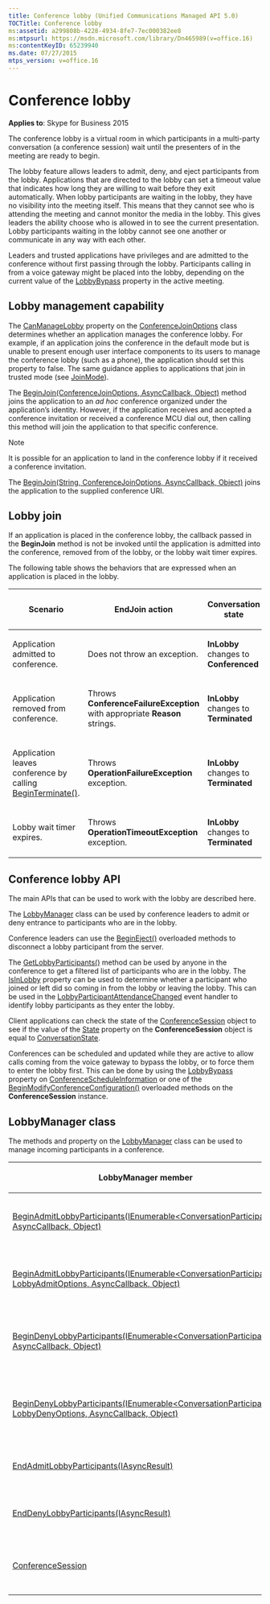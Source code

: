 ```yaml
---
title: Conference lobby (Unified Communications Managed API 5.0)
TOCTitle: Conference lobby
ms:assetid: a299808b-4228-4934-8fe7-7ec000382ee8
ms:mtpsurl: https://msdn.microsoft.com/library/Dn465989(v=office.16)
ms:contentKeyID: 65239940
ms.date: 07/27/2015
mtps_version: v=office.16
---
```


# Conference lobby

**Applies to**: Skype for Business 2015

The conference lobby is a virtual room in which participants in a multi-party conversation (a conference session) wait until the presenters of in the meeting are ready to begin.

The lobby feature allows leaders to admit, deny, and eject participants from the lobby. Applications that are directed to the lobby can set a timeout value that indicates how long they are willing to wait before they exit automatically. When lobby participants are waiting in the lobby, they have no visibility into the meeting itself. This means that they cannot see who is attending the meeting and cannot monitor the media in the lobby. This gives leaders the ability choose who is allowed in to see the current presentation. Lobby participants waiting in the lobby cannot see one another or communicate in any way with each other.

Leaders and trusted applications have privileges and are admitted to the conference without first passing through the lobby. Participants calling in from a voice gateway might be placed into the lobby, depending on the current value of the [LobbyBypass](https://msdn.microsoft.com/library/hh381638\(v=office.16\)) property in the active meeting.

## Lobby management capability

The [CanManageLobby](https://msdn.microsoft.com/library/hh381614\(v=office.16\)) property on the [ConferenceJoinOptions](https://msdn.microsoft.com/library/hh385064\(v=office.16\)) class determines whether an application manages the conference lobby. For example, if an application joins the conference in the default mode but is unable to present enough user interface components to its users to manage the conference lobby (such as a phone), the application should set this property to false. The same guidance applies to applications that join in trusted mode (see [JoinMode](https://msdn.microsoft.com/library/hh384536\(v=office.16\))).

The [BeginJoin(ConferenceJoinOptions, AsyncCallback, Object)](https://msdn.microsoft.com/library/hh348502\(v=office.16\)) method joins the application to an *ad hoc* conference organized under the application’s identity. However, if the application receives and accepted a conference invitation or received a conference MCU dial out, then calling this method will join the application to that specific conference.

> [!NOTE]
> It is possible for an application to land in the conference lobby if it received a conference invitation.

The [BeginJoin(String, ConferenceJoinOptions, AsyncCallback, Object)](https://msdn.microsoft.com/library/hh348983\(v=office.16\)) joins the application to the supplied conference URI.

## Lobby join

If an application is placed in the conference lobby, the callback passed in the **BeginJoin** method is not be invoked until the application is admitted into the conference, removed from of the lobby, or the lobby wait timer expires.

The following table shows the behaviors that are expressed when an application is placed in the lobby.

<table>
<thead>
<tr class="header">
<th><p>Scenario</p></th>
<th><p>EndJoin action</p></th>
<th><p>Conversation state</p></th>
<th><p>ConferenceSession state</p></th>
</tr>
</thead>
<tbody>
<tr class="odd">
<td><p>Application admitted to conference.</p></td>
<td><p>Does not throw an exception.</p></td>
<td><p><strong>InLobby</strong> changes to <strong>Conferenced</strong></p></td>
<td><p><strong>InLobby</strong> changes to <strong>Connected</strong></p></td>
</tr>
<tr class="even">
<td><p>Application removed from conference.</p></td>
<td><p>Throws <strong>ConferenceFailureException</strong> with appropriate <strong>Reason</strong> strings.</p></td>
<td><p><strong>InLobby</strong> changes to <strong>Terminated</strong></p></td>
<td><p><strong>InLobby</strong> changes to <strong>Idle</strong></p></td>
</tr>
<tr class="odd">
<td><p>Application leaves conference by calling <a href="https://msdn.microsoft.com/library/hh349607(v=office.16)">BeginTerminate()</a>.</p></td>
<td><p>Throws <strong>OperationFailureException</strong> exception.</p></td>
<td><p><strong>InLobby</strong> changes to <strong>Terminated</strong></p></td>
<td><p><strong>InLobby</strong> changes to <strong>Idle</strong></p></td>
</tr>
<tr class="even">
<td><p>Lobby wait timer expires.</p></td>
<td><p>Throws <strong>OperationTimeoutException</strong> exception.</p></td>
<td><p><strong>InLobby</strong> changes to <strong>Terminated</strong></p></td>
<td><p><strong>InLobby</strong> changes to <strong>Idle</strong></p></td>
</tr>
</tbody>
</table>


## Conference lobby API

The main APIs that can be used to work with the lobby are described here.

The [LobbyManager](https://msdn.microsoft.com/library/hh383596\(v=office.16\)) class can be used by conference leaders to admit or deny entrance to participants who are in the lobby.

Conference leaders can use the [BeginEject()](https://msdn.microsoft.com/library/hh384485\(v=office.16\)) overloaded methods to disconnect a lobby participant from the server.

The [GetLobbyParticipants()](https://msdn.microsoft.com/library/hh384852\(v=office.16\)) method can be used by anyone in the conference to get a filtered list of participants who are in the lobby. The [IsInLobby](https://msdn.microsoft.com/library/hh383635\(v=office.16\)) property can be used to determine whether a participant who joined or left did so coming in from the lobby or leaving the lobby. This can be used in the [LobbyParticipantAttendanceChanged](https://msdn.microsoft.com/library/hh349572\(v=office.16\)) event handler to identify lobby participants as they enter the lobby.

Client applications can check the state of the [ConferenceSession](https://msdn.microsoft.com/library/hh349315\(v=office.16\)) object to see if the value of the [State](https://msdn.microsoft.com/library/hh161754\(v=office.16\)) property on the **ConferenceSession** object is equal to [ConversationState](https://msdn.microsoft.com/library/hh381026\(v=office.16\)).

Conferences can be scheduled and updated while they are active to allow calls coming from the voice gateway to bypass the lobby, or to force them to enter the lobby first. This can be done by using the [LobbyBypass](https://msdn.microsoft.com/library/hh382782\(v=office.16\)) property on [ConferenceScheduleInformation](https://msdn.microsoft.com/library/hh381608\(v=office.16\)) or one of the [BeginModifyConferenceConfiguration()](https://msdn.microsoft.com/library/hh161773\(v=office.16\)) overloaded methods on the **ConferenceSession** instance.

## LobbyManager class

The methods and property on the [LobbyManager](https://msdn.microsoft.com/library/hh383596\(v=office.16\)) class can be used to manage incoming participants in a conference.

<table>
<thead>
<tr class="header">
<th><p>LobbyManager member</p></th>
<th><p>Description</p></th>
</tr>
</thead>
<tbody>
<tr class="odd">
<td><p><a href="https://msdn.microsoft.com/library/hh350073(v=office.16)">BeginAdmitLobbyParticipants(IEnumerable&lt;ConversationParticipant&gt;, AsyncCallback, Object)</a></p></td>
<td><p>Method. Admits lobby participants into the conference.</p>
<p>BeginAdmitLobbyParticipants(IEnumerable&lt;ConversationParticipant&gt;, AsyncCallback, object)</p></td>
</tr>
<tr class="even">
<td><p><a href="https://msdn.microsoft.com/library/hh349506(v=office.16)">BeginAdmitLobbyParticipants(IEnumerable&lt;ConversationParticipant&gt;, LobbyAdmitOptions, AsyncCallback, Object)</a></p></td>
<td><p>Method. Admits lobby participants into the conference.</p>
<p>BeginAdmitLobbyParticipants(IEnumerable&lt;ConversationParticipant&gt;, LobbyAdmitOptions, AsyncCallback, object)</p></td>
</tr>
<tr class="odd">
<td><p><a href="https://msdn.microsoft.com/library/hh382108(v=office.16)">BeginDenyLobbyParticipants(IEnumerable&lt;ConversationParticipant&gt;, AsyncCallback, Object)</a></p></td>
<td><p>Method. Denies lobby participants admission into the conference and removes them from the lobby.</p>
<p>BeginDenyLobbyParticipants(IEnumerable&lt;ConversationParticipant&gt;, AsyncCallback, object)</p></td>
</tr>
<tr class="even">
<td><p><a href="https://msdn.microsoft.com/library/hh349251(v=office.16)">BeginDenyLobbyParticipants(IEnumerable&lt;ConversationParticipant&gt;, LobbyDenyOptions, AsyncCallback, Object)</a></p></td>
<td><p>Method. Denies lobby participants admission into the conference and removes them from the lobby.</p>
<p>BeginDenyLobbyParticipants(IEnumerable&lt;ConversationParticipant&gt;, LobbyDenyOptions, AsyncCallback, object)</p></td>
</tr>
<tr class="odd">
<td><p><a href="https://msdn.microsoft.com/library/hh381873(v=office.16)">EndAdmitLobbyParticipants(IAsyncResult)</a></p></td>
<td><p>Method. Waits for the pending asynchronous operation to complete.</p>
<p>EndAdmitLobbyParticipants(IAsyncResult)</p></td>
</tr>
<tr class="even">
<td><p><a href="https://msdn.microsoft.com/library/hh349240(v=office.16)">EndDenyLobbyParticipants(IAsyncResult)</a></p></td>
<td><p>Method. Waits for the pending asynchronous operation to complete.</p>
<p>EndDenyLobbyParticipants(IAsyncResult)</p></td>
</tr>
<tr class="odd">
<td><p><a href="https://msdn.microsoft.com/library/hh366087(v=office.16)">ConferenceSession</a></p></td>
<td><p>Property. Gets the conference session object that is associated with this <strong>LobbyManager</strong> instance.</p>
<p>ConferenceSession ConferenceSession {get;}</p></td>
</tr>
</tbody>
</table>

